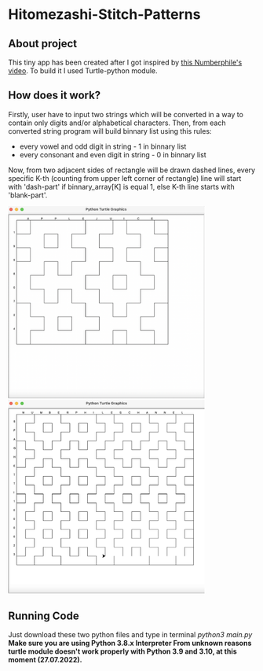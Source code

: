 # Hitomezashi-Stitch-Patterns

## About project ##
This tiny app has been created after I got inspired by [this Numberphile's video](https://www.youtube.com/watch?v=JbfhzlMk2eY). 
To build it I used Turtle-python module.

## How does it work? ##
Firstly, user have to input two strings which will be converted in a way to contain only digits and/or alphabetical characters.
Then, from each converted string program will build binnary list using this rules:

* every vowel and odd digit in string - 1 in binnary list
* every consonant and even digit in string - 0 in binnary list

Now, from two adjacent sides of rectangle will be drawn dashed lines, every specific K-th (counting from upper left corner of rectangle)
line will start with 'dash-part' if binnary_array[K] is equal 1, else K-th line starts with 'blank-part'. 

<p float="left">
  <img src="images/img1.png" width="400" />
  <img src="images/img2.png" width="400" />
</p>

## Running Code ##
Just download these two python files and type in terminal _python3 main.py_
**Make sure you are using Python 3.8.x Interpreter
From unknown reasons turtle module doesn't work properly with Python 3.9 and 3.10, at this moment (27.07.2022).**


